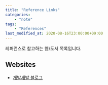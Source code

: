 ```yaml
---
title: "Reference Links"
categories: 
    - "note"
tags:
    - "References"
last_modified_at: 2020-08-16T23:00:00+09:00
---
```

레퍼런스로 참고하는 웹/도서 목록입니다.

## Websites
- [개발새발 블로그](https://gbsb.tistory.com/410)
